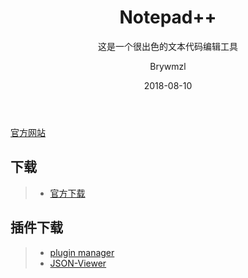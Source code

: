 ﻿---
layout:     post
title:      Notepad++
subtitle:   这是一个很出色的文本代码编辑工具
date:       2018-08-10
author:     Brywmzl
header-img: img/notepad plus/bg.jpg
catalog: true
tags:
    - Notepad++
---

[官方网站](https://notepad-plus-plus.org/)

## 下载
>- [官方下载](https://notepad-plus-plus.org/download/)

## 插件下载
>- [plugin manager](https://github.com/bruderstein/nppPluginManager/releases)
>- [JSON-Viewer](https://github.com/kapilratnani/JSON-Viewer/releases)